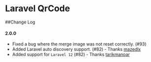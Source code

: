 Laravel QrCode
=============

##Change Log

#### 2.0.0
* Fixed a bug where the merge image was not reset correctly. (#93)
* Added Laravel auto discovery support. (#82) - Thanks [mazedlx](https://github.com/mazedlx)
* Added support for `Laravel 12` (#82) - Thanks [tarikmanoar](https://github.com/tarikmanoar)

